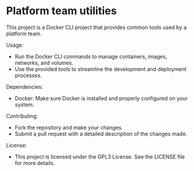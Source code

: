 # Platform team utilities

This project is a Docker CLI project that provides common tools used by a platform team.

Usage:

- Run the Docker CLI commands to manage containers, images, networks, and volumes.
- Use the provided tools to streamline the development and deployment processes.

Dependencies:
- Docker: Make sure Docker is installed and properly configured on your system.

Contributing:
- Fork the repository and make your changes.
- Submit a pull request with a detailed description of the changes made.

License:
- This project is licensed under the GPL3 License. See the LICENSE file for more details.
